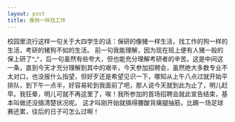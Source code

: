 ```yaml
---
layout: post 
title: 像狗一样找工作
---
```


校园里流行这样一句关于大四学生的话：保研的像猪一样生活，找工作的狗一样的生活，考研的猪狗不如的生活。
前一句我能理解，因为现在班上便有人猪一般的保上研了^_^，后一句虽然有些夸大，但也能充分理解考研者的辛苦。这是中间这一条，直到今天才充分理解到其中的艰辛，今天参加招聘会，虽然绝大多数专业不太对口，也没报什么指望，但好歹还是希望见识一下，哪知从上午八点过就开始平排队，到下午一点半，好容易轮到我面前了吧，那人说今天就到此为止了，明儿赶早。我狂晕，明儿可就不再这里了，唉！我所参加的首场招聘会就此宣告结束，基本叫做还没搞清楚状况呢。
这才叫刚开始就搞得腰酸背痛腿抽筋，比踢一场足球赛还累，往后的日子可怎么过啊！